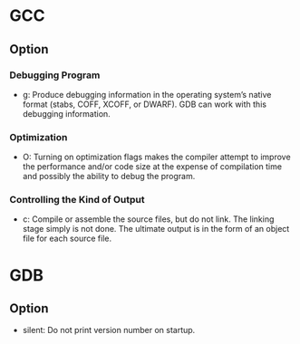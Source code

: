 # GCC
## Option
### Debugging Program
- g: Produce debugging information in the operating system’s native format (stabs, COFF, XCOFF, or DWARF). GDB can work with this debugging information.

### Optimization
- O: Turning on optimization flags makes the compiler attempt to improve the performance and/or code size at the expense of compilation time and possibly the ability to debug the program.

### Controlling the Kind of Output
- c: Compile or assemble the source files, but do not link. The linking stage simply is not done. The ultimate output is in the form of an object file for each source file.

# GDB
## Option
- silent: Do not print version number on startup.